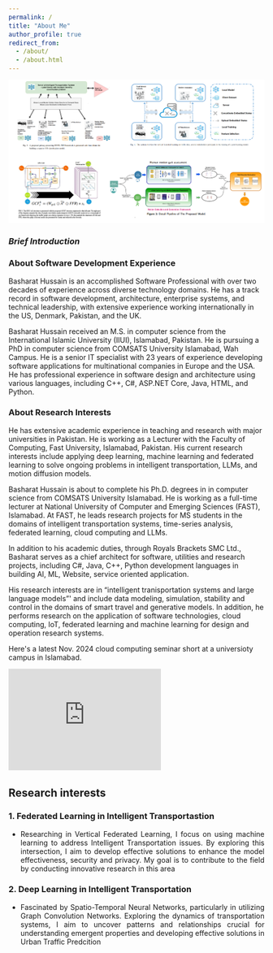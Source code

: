 ```yaml
---
permalink: /
title: "About Me"
author_profile: true
redirect_from: 
  - /about/
  - /about.html
---
```


![1pager](https://github.com/basharathussain/basharathussain.github.io/blob/master/images/banner.png)

### ***Brief Introduction*** 

### About Software Development Experience 
 Basharat Hussain is an accomplished Software Professional with over two decades of experience across diverse technology domains. He has a track record in software development, architecture, enterprise systems, and technical leadership, with extensive experience working internationally in the US, Denmark, Pakistan, and the UK.
 
Basharat Hussain received an M.S. in computer science from the International Islamic University (IIUI), Islamabad, Pakistan. He is pursuing a PhD in computer science from COMSATS University Islamabad, Wah Campus. He is a senior IT specialist with 23 years of experience developing software applications for multinational companies in Europe and the USA. He has professional experience in software design and architecture using various languages, including C++, C\#, ASP.NET Core, Java, HTML, and Python. 

### About Research Interests

He has extensive academic experience in teaching and research with major universities in Pakistan. He is working as a Lecturer with the Faculty of Computing, Fast University, Islamabad, Pakistan. His current research interests include applying deep learning, machine learning and federated learning to solve ongoing problems in intelligent transportation, LLMs, and motion diffusion models.

Basharat Hussain is about to complete his Ph.D. degrees in in computer science from COMSATS University Islamabad. He is working as a full-time lecturer at National University of Computer and Emerging Sciences (FAST), Islamabad. At FAST, he leads research projects for MS students in the domains of intelligent transportation systems, time-series analysis, federated learning, cloud computing and LLMs.

In addition to his academic duties, through Royals Brackets SMC Ltd., Basharat serves as a chief architect for software, utilities and research projects, including C#, Java, C++, Python development languages in building AI, ML, Website, service oriented application.

His research interests are in “intelligent tranisportation systems and large language models”' and include data modeling, simulation, stability and control in the domains of smart travel and generative models. In addition, he performs research on the application of software technologies, cloud computing, IoT, federated learning and machine learning for design and operation research systems.

Here's a latest Nov. 2024 cloud computing seminar short at a universioty campus in Islamabad.

<iframe width="300" height="200" src="https://www.youtube.com/embed/DE4ExTba4fo" title="Cloud seminar video 2024" frameborder="0" allow="accelerometer; autoplay; clipboard-write; encrypted-media; gyroscope; picture-in-picture; web-share" referrerpolicy="strict-origin-when-cross-origin" allowfullscreen></iframe>


## Research interests

### 1. Federated Learning in Intelligent Transportastion

- <div style="text-align: justify;">  Researching in Vertical Federated Learning, I focus on using machine learning to address Intelligent Transportation issues. By exploring this intersection, I aim to develop effective solutions to enhance the model effectiveness, security and privacy. My goal is to contribute to the field by conducting innovative research in this area </div>

### 2. Deep Learning in Intelligent Transportation

- <div style="text-align: justify;"> Fascinated by Spatio-Temporal Neural Networks, particularly in utilizing Graph Convolution Networks. Exploring the dynamics of transportation systems, I aim to uncover patterns and relationships crucial for understanding emergent properties and developing effective solutions in Urban Traffic Predcition </div>
